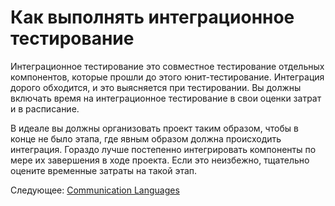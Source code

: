 # Как выполнять интеграционное тестирование
[//]: # (Version:1.0.0)
Интеграционное тестирование это совместное тестирование отдельных компонентов, которые прошли до этого юнит-тестирование. Интеграция дорого обходится, и это выясняется при тестировании. Вы должны включать время на интеграционное тестирование в свои оценки затрат и в расписание.

В идеале вы должны организовать проект таким образом, чтобы в конце не было этапа, где явным образом должна происходить интеграция. Гораздо лучше постепенно интегрировать компоненты по мере их завершения в ходе проекта. Если это неизбежно, тщательно оцените временные затраты на такой этап.

Следующее: [Communication Languages](09-Communication-Languages.md)
